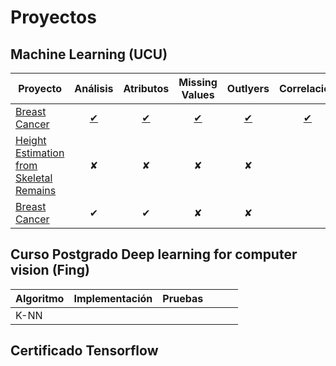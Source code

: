 # Proyectos

## Machine Learning (UCU)

| Proyecto                                     | Análisis   | Atributos | Missing Values | Outlyers | Correlación |
|----------------------------------------------|:-----------:|:---------:|:-------------:|:--------:|:-----------:|
| [Breast Cancer](./proyects/_1_breast-cancer.md) | [✔](./proyects/_1_breast-cancer.md#introduccion) | [✔](./proyects/_1_breast-cancer.md#estudio-de-atributos) | [✔](./proyects/_1_breast-cancer.md#missing-values) | [✔](./proyects/_1_breast-cancer.md#outlyers) | [✔](./proyects/_1_breast-cancer.md#correlacion-en-los-datos) |
| [Height Estimation from Skeletal Remains](./proyects/_2_height-estimation-from-skeletal-remains.md) | ✘         | ✘        | ✘          | ✘         |
| [Breast Cancer](./proyects/_1_breast-cancer.md) | ✔         | ✔        | ✘          | ✘         |


## Curso Postgrado Deep learning for computer vision (Fing)

| Algoritmo | Implementación | Pruebas |  |  |  |
|----------------------------------------------|:-----------:|:---------:|:-------------:|:--------:|:-----------:|
| K-NN | | | |

## Certificado Tensorflow

